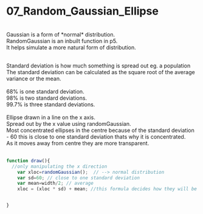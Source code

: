 # 07_Random_Gaussian_Ellipse
</br>
Gaussian is a form of *normal* distribution.</br> 
RandomGaussian is an inbuilt function in p5.</br> 
It helps simulate a more natural form of distribution.</br></br>

Standard deviation is how much something is spread out eg. a population </br>
The standard deviation can be calculated as the square root of the average variance or the mean.</br>
</br>
68% is one standard deviation.</br> 
98% is two standard deviations.</br> 
99.7% is three standard deviations.</br></br>
Ellipse drawn in a line on the x axis.</br>
Spread out by the x value using randomGaussian.</br> 
Most concentrated ellipses in the centre because of the standard deviation - 60 this is close to one standard deviation thats why it is concentrated.</br>
As it moves away from centre they are more transparent.</br></br>

```js
function draw(){
  //only manipulating the x direction
	var xloc=randomGaussian();  // --> normal distribution
	var sd=60; // close to one standard deviation
	var mean=width/2; // average 
	xloc = (xloc * sd) + mean; //this formula decides how they will be distributed


}
```
